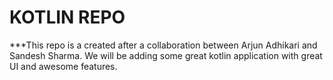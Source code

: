 # KOTLIN REPO

***This repo is a created after a collaboration between Arjun Adhikari and Sandesh Sharma. We will be adding some great kotlin application with great UI and awesome features.
